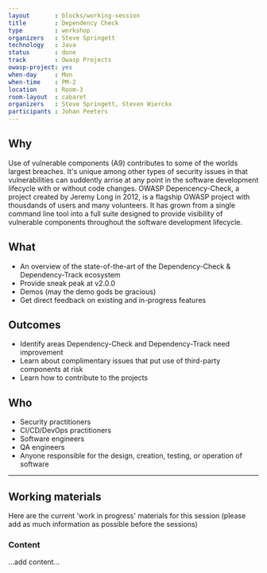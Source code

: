 ```yaml
---
layout       : blocks/working-session
title        : Dependency Check
type         : workshop
organizers   : Steve Springett
technology   : Java
status       : done
track        : Owasp Projects
owasp-project: yes
when-day     : Mon
when-time    : PM-2
location     : Room-3
room-layout  : cabaret
organizers   : Steve Springett, Steven Wierckx
participants : Johan Peeters
---
```



## Why

Use of vulnerable components (A9) contributes to some of the worlds largest breaches. It's unique among other types of security issues in that vulnerabilities can suddently arrise at any point in the software development lifecycle with or without code changes. OWASP Depencency-Check, a project created by Jeremy Long in 2012, is a flagship OWASP project with thousdands of users and many volunteers. It has grown from a single command line tool into a full suite designed to provide visibility of vulnerable components throughout the software development lifecycle. 

## What

* An overview of the state-of-the-art of the Dependency-Check & Dependency-Track ecosystem
* Provide sneak peak at v2.0.0
* Demos (may the demo gods be gracious)
* Get direct feedback on existing and in-progress features

## Outcomes

* Identify areas Dependency-Check and Dependency-Track need improvement
* Learn about complimentary issues that put use of third-party components at risk
* Learn how to contribute to the projects

## Who

* Security practitioners
* CI/CD/DevOps practitioners
* Software engineers
* QA engineers
* Anyone responsible for the design, creation, testing, or operation of software

--- 

## Working materials

Here are the current 'work in progress' materials for this session (please add as much information as possible before the sessions)

### Content

...add content...
